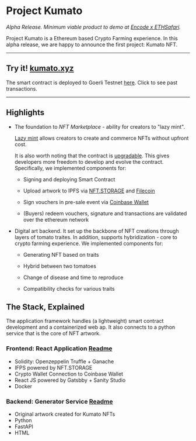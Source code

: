 # Project Kumato

_Alpha Release. Minimum viable product to demo at [Encode x ETHSafari](https://encodeclub.notion.site/Encode-Club-x-ETHSafari-Hackathon-af39a478b4114f88a19d0eade894113b)._


Project Kumato is a Ethereum based Crypto Farming experience. In this alpha release, we are happy to announce the first project: Kumato NFT. 

----
##  Try it! [kumato.xyz](https://kumato.xyz)

The smart contract is deployed to Goerli Testnet [here](https://goerli.etherscan.io/address/0x68a43ba8464af66da6d562ef209d4123e2ee9d55). Click to see past transactions.

----

## Highlights

* The foundation to _NFT Marketplace_ - ability for creators to "lazy mint". 

    [Lazy mint](https://nftschool.dev/tutorial/lazy-minting/)  allows creators to create and commerce NFTs without upfront cost.

    It is also worth noting that the contract is [upgradable](https://docs.openzeppelin.com/upgrades-plugins/1.x/writing-upgradeable). This gives developers more freedom to develop and evolve the contract. Specifically, we implemented  components for:

    * Signing and deploying Smart Contract

    * Upload artwork to IPFS via [NFT.STORAGE](https://nft.storage/) and [Filecoin](https://filecoin.io/)

    * Sign vouchers in pre-sale event via [Coinbase Wallet](https://www.coinbase.com/wallet)

    * (Buyers) redeem vouchers, signature and transactions are validated over the ethereum network 

* Digital art backend. It set up the backbone of NFT creations through layers of tomato traites. In addition, supports hybridization - core to crypto farming experience. We implemented components for:
    
    * Generating NFT based on traits

    * Hybrid between two tomatoes

    * Change of disease and time to reproduce

    * Compatibility checks for various traits


## The Stack, Explained

The application framework handles (a lightweight) smart contract development and a containerized web ap. It also connects to a python service that is the core of NFT artwork. 

### Frontend: React Application [Readme](/react-app/README.md)

* Solidity: Openzeppelin Truffle + Ganache
* IFPS powered by NFT.STORAGE
* Crypto Wallet Connection to Coinbase Wallet
* React JS powered by Gatsbby + Sanity Studio
* Docker


### Backend: Generator Service [Readme](/generator-service/README.md)

* Original artwork created for Kumato NFTs
* Python 
* FastAPI
* HTML